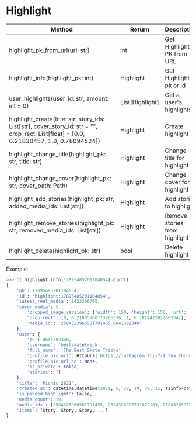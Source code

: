 # Highlight

| Method                                                                         | Return           | Description
| ------------------------------------------------------------------------------ | ---------------- | ----------------------------------
| highlight_pk_from_url(url: str)                                                | int              | Get Highlight PK from URL
| highlight_info(highlight_pk: int)                                              | Highlight        | Get Highlight by pk or id
| user_highlights(user_id: str, amount: int = 0)                                 | List[Highlight]  | Get a user's highlights
| highlight_create(title: str, story_ids: List[str], cover_story_id: str = "", crop_rect: List[float] = [0.0, 0.21830457, 1.0, 0.78094524]) | Highlight | Create highlight
| highlight_change_title(highlight_pk: str, title: str)                          | Highlight        | Change title for highlight
| highlight_change_cover(highlight_pk: str, cover_path: Path)                    | Highlight        | Change cover for highlight
| highlight_add_stories(highlight_pk: str, added_media_ids: List[str])           | Highlight        | Add stories to highlight
| highlight_remove_stories(highlight_pk: str, removed_media_ids: List[str])      | Highlight        | Remove stories from highlight
| highlight_delete(highlight_pk: str)                                            | bool             | Delete highlight

Example:

``` python
>>> cl.highlight_info(17895485201104054).dict()
{
    'pk': 17895485201104054,
    'id': 'highlight:17895485201104054',
    'latest_reel_media': 1622366765,
    'cover_media': {
        'cropped_image_version': {'width': 150, 'height': 150, 'url': 'https://instagram.frix7-1.fna.fbcdn.net/v/t51.2885-...'},
        'crop_rect': [0, 0.21855760773966576, 1, 0.7814423922603342],
        'media_id': '2584323966581791455_8641392340'
    },
    'user': {
        'pk': 8641392340,
        'username': 'bestskatetrick',
        'full_name': 'The Best Skate Tricks',
        'profile_pic_url': HttpUrl('https://instagram.frix7-1.fna.fbcdn.net/v/t51.2885-19/s150x150/6526...'),
        'profile_pic_url_hd': None,
        'is_private': False,
        'stories': []
    },
    'title': 'Picnic 2021',
    'created_at': datetime.datetime(2021, 5, 29, 19, 39, 15, tzinfo=datetime.timezone.utc),
    'is_pinned_highlight': False,
    'media_count': 19,
    'media_ids': [2584323966581791455, 2584328925731679183, 2584328595757338887, ...],  # story ids
    'items': [Story, Story, Story, ...]
}
```
